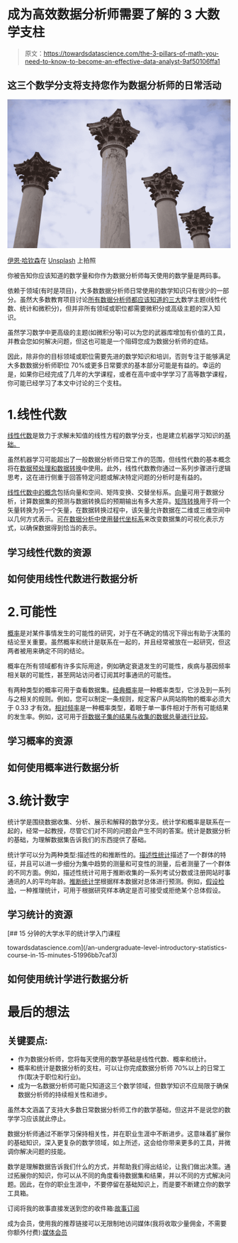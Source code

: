 # 成为高效数据分析师需要了解的 3 大数学支柱

> 原文：<https://towardsdatascience.com/the-3-pillars-of-math-you-need-to-know-to-become-an-effective-data-analyst-9af50106ffa1>

## 这三个数学分支将支持您作为数据分析师的日常活动

![](img/2ec47176553f4e52dde1b0dd7e64d944.png)

[伊恩·哈钦森](https://unsplash.com/@ianhutchinson92?utm_source=medium&utm_medium=referral)在 [Unsplash](https://unsplash.com?utm_source=medium&utm_medium=referral) 上拍照

你被告知你应该知道的数学量和你作为数据分析师每天使用的数学量是两码事。

依赖于领域(有时是项目)，大多数数据分析师日常使用的数学知识只有很少的一部分。虽然大多数教育项目讨论[所有数据分析师都应该知道的三大](https://flatironschool.com/blog/how-much-math-do-you-need-to-become-a-data-scientist/#:~:text=The%20big%20three%20in%20data,intimately%20familiar%20with%20is%20statistics.)数学主题(线性代数、统计和微积分)，但并非所有领域或职位都需要微积分或高级主题的深入知识。

虽然学习数学中更高级的主题(如微积分等)可以为您的武器库增加有价值的工具，并教会您如何解决问题，但这也可能是一个阻碍您成为数据分析师的症结。

因此，除非你的目标领域或职位需要先进的数学知识和培训，否则专注于能够满足大多数数据分析师职位 70%或更多日常要求的基本部分可能是有益的。幸运的是，如果你已经完成了几年的大学课程，或者在高中或中学学习了高等数学课程，你可能已经学习了本文中讨论的三个支柱。

# 1.线性代数

[线性代数](https://en.wikipedia.org/wiki/Linear_algebra)是致力于求解未知值的线性方程的数学分支，也是建立机器学习知识的[基础。](https://machinelearningmastery.com/gentle-introduction-linear-algebra/)

虽然机器学习可能超出了一般数据分析师日常工作的范围，但线性代数的基本概念将在[数据预处理和数据转换](https://www.kdnuggets.com/2021/05/essential-linear-algebra-data-science-machine-learning.html)中使用。此外，线性代数教你通过一系列步骤进行逻辑思考，这在进行侧重于回答特定问题或解决特定问题的分析时是有益的。

[线性代数中的概念](https://www.khanacademy.org/math/linear-algebra)包括向量和空间、矩阵变换、交替坐标系。[向量](https://www.analyticsvidhya.com/blog/2019/07/10-applications-linear-algebra-data-science/)可用于数据分析，计算数据集的预测与数据转换后的预期输出有多大差异。[矩阵转换](https://www.cuemath.com/algebra/transformation-matrix/)用于将一个矢量转换为另一个矢量，在数据转换过程中，该矢量允许数据在二维或三维空间中以几何方式表示。[可在数据分析中使用替代坐标系](https://www.datasciencecentral.com/how-to-represent-data-with-intelligent-use-of-the-coordinate/)来改变数据集的可视化表示方式，以确保数据得到恰当的表示。

## 学习线性代数的资源

[](https://www.khanacademy.org/math/linear-algebra)  

## 如何使用线性代数进行数据分析

[](/linear-algebra-essentials-with-numpy-part-1-af4a867ac5ca)  

# 2.可能性

[概率](https://www.khanacademy.org/math/statistics-probability/probability-library/basic-theoretical-probability/a/probability-the-basics#:~:text=Probability%20is%20simply%20how%20likely,by%20probability%20is%20called%20statistics.)是对某件事情发生的可能性的研究，对于在不确定的情况下得出有助于决策的结论至关重要。虽然概率和统计是联系在一起的，并且经常被放在一起研究，但这两者被用来确定不同的结论。

概率在所有领域都有许多实际用途，例如确定衰退发生的可能性，疾病与基因频率相关联的可能性，甚至网站访问者订阅其时事通讯的可能性。

有两种类型的概率可用于查看数据集。[经典概率](https://www.mastersindatascience.org/learning/statistics-data-science/probability-theory/)是一种概率类型，它涉及到一系列与之相关的规则。例如，您可以制定一条规则，规定客户从网站购物的概率必须大于 0.33 才有效。[相对频率](https://www.mastersindatascience.org/learning/statistics-data-science/probability-theory/)是一种概率类型，着眼于单一事件相对于所有可能结果的发生率。例如，这可用于[将数据子集的结果与收集的数据总量进行比较](https://www.mastersindatascience.org/learning/statistics-data-science/probability-theory/)。

## 学习概率的资源

## 如何使用概率进行数据分析

# 3.统计数字

统计学是围绕数据收集、分析、展示和解释的数学分支。统计学和概率是联系在一起的，经常一起教授，尽管它们对不同的问题会产生不同的答案。统计是数据分析的基础，为理解数据集告诉我们的东西提供了基础。

统计学可以分为两种类型:描述性的和推断性的。[描述性统计](https://www.geeksforgeeks.org/introduction-of-statistics-and-its-types/)描述了一个群体的特征，并且可以进一步细分为集中趋势的测量和可变性的测量，后者测量了一个群体的不同方面。例如，描述性统计可用于推断收集的一系列考试分数或注册网站时事通讯的人的平均年龄。[推断统计学](https://www.geeksforgeeks.org/introduction-of-statistics-and-its-types/)根据样本数据对总体进行预测。例如，[假设检验](https://www.geeksforgeeks.org/introduction-of-statistics-and-its-types/)，一种推理统计，可用于根据研究样本确定是否可接受或拒绝某个总体假设。

## 学习统计的资源

[](/fundamentals-of-statistics-for-data-scientists-and-data-analysts-69d93a05aae7)  [](/an-undergraduate-level-introductory-statistics-course-in-15-minutes-51996bb7caf3) [## 15 分钟的大学水平的统计学入门课程

towardsdatascience.com](/an-undergraduate-level-introductory-statistics-course-in-15-minutes-51996bb7caf3) 

## 如何使用统计学进行数据分析

# 最后的想法

## 关键要点:

*   作为数据分析师，您将每天使用的数学基础是线性代数、概率和统计。
*   概率和统计是数据分析的支柱，可以让你完成数据分析师 70%以上的日常工作(取决于职位和行业)。
*   成为一名数据分析师可能只知道这三个数学领域，但数学知识不应局限于确保数据分析师的持续相关性和进步。

虽然本文涵盖了支持大多数日常数据分析师工作的数学基础，但这并不是说您的数学学习应该就此停止。

数据分析师通过不断学习保持相关性，并在职业生涯中不断进步。这意味着扩展你的基础知识，深入更复杂的数学领域，如上所述，这会给你带来更多的工具，并微调你解决问题的技能。

数学是理解数据告诉我们什么的方式，并帮助我们得出结论，让我们做出决策。通过拓展你的知识，你可以从不同的角度看待数据集和结果，并以不同的方式解决问题。因此，在你的职业生涯中，不要停留在基础知识上，而是要不断建立你的数学工具箱。

订阅将我的故事直接发送到您的收件箱:[故事订阅](https://madison13.medium.com/subscribe)

成为会员，使用我的推荐链接可以无限制地访问媒体(我将收取少量佣金，不需要你额外付费):[媒体会员](https://madison13.medium.com/membership)